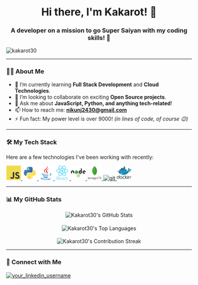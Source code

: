 <h1 align="center">Hi there, I'm Kakarot! 👋</h1>
<h3 align="center">A developer on a mission to go Super Saiyan with my coding skills! 🚀</h3>

<p align="left"> <img src="https://komarev.com/ghpvc/?username=kakarot30&label=Profile%20views&color=0e75b6&style=flat" alt="kakarot30" /> </p>

---

### 👨‍💻 About Me

-   🌱 I’m currently learning **Full Stack Development** and **Cloud Technologies**.
-   👯 I’m looking to collaborate on exciting **Open Source projects**.
-   💬 Ask me about **JavaScript, Python, and anything tech-related**!
-   📫 How to reach me: **nikunj2430@gmail.com**
-   ⚡ Fun fact: My power level is over 9000! *(in lines of code, of course 😉)*

---

### 🛠️ My Tech Stack

Here are a few technologies I've been working with recently:

<p align="left">
  <a href="https://developer.mozilla.org/en-US/docs/Web/JavaScript" target="_blank" rel="noreferrer"> <img src="https://raw.githubusercontent.com/devicons/devicon/master/icons/javascript/javascript-original.svg" alt="javascript" width="40" height="40"/> </a>
  <a href="https://www.python.org" target="_blank" rel="noreferrer"> <img src="https://raw.githubusercontent.com/devicons/devicon/master/icons/python/python-original.svg" alt="python" width="40" height="40"/> </a>
  <a href="https://www.java.com" target="_blank" rel="noreferrer"> <img src="https://raw.githubusercontent.com/devicons/devicon/master/icons/java/java-original.svg" alt="java" width="40" height="40"/> </a>
  <a href="https://reactjs.org/" target="_blank" rel="noreferrer"> <img src="https://raw.githubusercontent.com/devicons/devicon/master/icons/react/react-original-wordmark.svg" alt="react" width="40" height="40"/> </a>
  <a href="https://nodejs.org" target="_blank" rel="noreferrer"> <img src="https://raw.githubusercontent.com/devicons/devicon/master/icons/nodejs/nodejs-original-wordmark.svg" alt="nodejs" width="40" height="40"/> </a>
  <a href="https://www.mongodb.com/" target="_blank" rel="noreferrer"> <img src="https://raw.githubusercontent.com/devicons/devicon/master/icons/mongodb/mongodb-original-wordmark.svg" alt="mongodb" width="40" height="40"/> </a>
  <a href="https://git-scm.com/" target="_blank" rel="noreferrer"> <img src="https://www.vectorlogo.zone/logos/git-scm/git-scm-icon.svg" alt="git" width="40" height="40"/> </a>
  <a href="https://www.docker.com/" target="_blank" rel="noreferrer"> <img src="https://raw.githubusercontent.com/devicons/devicon/master/icons/docker/docker-original-wordmark.svg" alt="docker" width="40" height="40"/> </a>
</p>

---

### 📊 My GitHub Stats

<p align="center">
  <img align="center" src="https://github-readme-stats.vercel.app/api?username=Kakarot30&show_icons=true&locale=en&theme=tokyonight" alt="Kakarot30's GitHub Stats" />
  <br/><br/>
  <img align="center" src="https://github-readme-stats.vercel.app/api/top-langs?username=Kakarot30&layout=compact&locale=en&theme=tokyonight" alt="Kakarot30's Top Languages" />
  <br/><br/>
  <img align="center" src="https://github-readme-streak-stats.herokuapp.com/?user=Kakarot30&theme=tokyonight" alt="Kakarot30's Contribution Streak" />
</p>

---

### 🔗 Connect with Me

<p align="left">
<a href="https://www.linkedin.com/in/nikunj-tyagi-086887259/" target="blank"><img align="center" src="https://raw.githubusercontent.com/rahuldkjain/github-profile-readme-generator/master/src/images/icons/Social/linked-in-alt.svg" alt="your_linkedin_username" height="30" width="40" /></a>
<a href="https://nikunjtyagi.vercel.app/" target="blank"></a>
</p>
